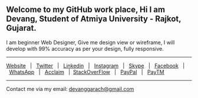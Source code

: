 Welcome to my GitHub work place, Hi I am Devang, Student of Atmiya University - Rajkot, Gujarat.
---
I am beginner Web Designer, Give me design view or wireframe, I will develop with 99% accuracy as per your design, fully responsive.
___
[Website](https://devanggarach.github.io/)&nbsp;&nbsp; | &nbsp;&nbsp;[Twitter](https://twitter.com/devanggarach)&nbsp;&nbsp; | &nbsp;&nbsp;[Linkedin](https://in.linkedin.com/in/devanggarach)&nbsp;&nbsp; | &nbsp;&nbsp;[Instagram](https://www.instagram.com/devanggarach)&nbsp;&nbsp; | &nbsp;&nbsp;[Skype](https://join.skype.com/invite/esyxX9kxiPVM)&nbsp;&nbsp; | &nbsp;&nbsp;[Facebook](https://www.facebook.com/devanggarach)&nbsp;&nbsp; | &nbsp;&nbsp;[WhatsApp](https://api.whatsapp.com/send?phone=+918460352525)&nbsp;&nbsp; | &nbsp;&nbsp;[Acclaim](https://www.youracclaim.com/users/devanggarach/badges)&nbsp;&nbsp; |&nbsp;&nbsp;[StackOverFlow](https://stackoverflow.com/users/7300163/devanggarach)&nbsp;&nbsp; | &nbsp;&nbsp;[PayPal](https://www.paypal.me/devanggarach)&nbsp;&nbsp; | &nbsp;&nbsp;[PayTM](https://paytm.business/link/94165/LL_46536581)
___
Contact me via my email: <devanggarach@gmail.com>
